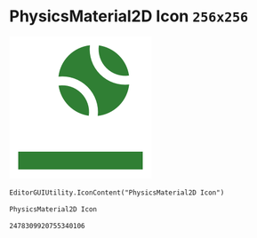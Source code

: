 # PhysicsMaterial2D Icon `256x256`
<img src="/img/PhysicsMaterial2D%20Icon.png" width=256 height=256>

``` CSharp
EditorGUIUtility.IconContent("PhysicsMaterial2D Icon")
```
```
PhysicsMaterial2D Icon
```
```
2478309920755340106
```
